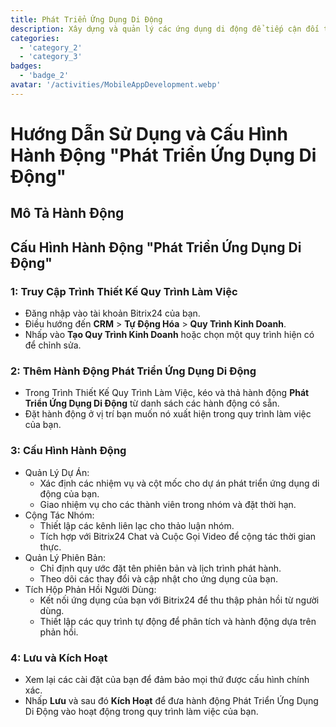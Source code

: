 ```yaml
---
title: Phát Triển Ứng Dụng Di Động
description: Xây dựng và quản lý các ứng dụng di động để tiếp cận đối tượng của bạn.
categories: 
  - 'category_2'
  - 'category_3'
badges: 
  - 'badge_2' 
avatar: '/activities/MobileAppDevelopment.webp'
---
```

# Hướng Dẫn Sử Dụng và Cấu Hình Hành Động "Phát Triển Ứng Dụng Di Động"

## Mô Tả Hành Động

## **Cấu Hình Hành Động "Phát Triển Ứng Dụng Di Động"**

### 1: Truy Cập Trình Thiết Kế Quy Trình Làm Việc
- Đăng nhập vào tài khoản Bitrix24 của bạn.
- Điều hướng đến **CRM** > **Tự Động Hóa** > **Quy Trình Kinh Doanh**.
- Nhấp vào **Tạo Quy Trình Kinh Doanh** hoặc chọn một quy trình hiện có để chỉnh sửa.

### 2: Thêm Hành Động Phát Triển Ứng Dụng Di Động
- Trong Trình Thiết Kế Quy Trình Làm Việc, kéo và thả hành động **Phát Triển Ứng Dụng Di Động** từ danh sách các hành động có sẵn.
- Đặt hành động ở vị trí bạn muốn nó xuất hiện trong quy trình làm việc của bạn.

### 3: Cấu Hình Hành Động
- Quản Lý Dự Án:
  - Xác định các nhiệm vụ và cột mốc cho dự án phát triển ứng dụng di động của bạn.
  - Giao nhiệm vụ cho các thành viên trong nhóm và đặt thời hạn.
- Cộng Tác Nhóm:
  - Thiết lập các kênh liên lạc cho thảo luận nhóm.
  - Tích hợp với Bitrix24 Chat và Cuộc Gọi Video để cộng tác thời gian thực.
- Quản Lý Phiên Bản:
  - Chỉ định quy ước đặt tên phiên bản và lịch trình phát hành.
  - Theo dõi các thay đổi và cập nhật cho ứng dụng của bạn.
- Tích Hộp Phản Hồi Người Dùng:
  - Kết nối ứng dụng của bạn với Bitrix24 để thu thập phản hồi từ người dùng.
  - Thiết lập các quy trình tự động để phân tích và hành động dựa trên phản hồi.

### 4: Lưu và Kích Hoạt
- Xem lại các cài đặt của bạn để đảm bảo mọi thứ được cấu hình chính xác.
- Nhấp **Lưu** và sau đó **Kích Hoạt** để đưa hành động Phát Triển Ứng Dụng Di Động vào hoạt động trong quy trình làm việc của bạn.
